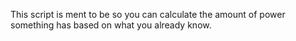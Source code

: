 This script is ment to be so you can calculate the amount of power something has based on what you already know.
